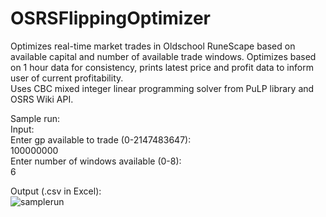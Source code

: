 # OSRSFlippingOptimizer
Optimizes real-time market trades in Oldschool RuneScape based on available capital and number of available trade windows. Optimizes based on 1 hour data for consistency, prints latest price and profit data to inform user of current profitability.  
Uses CBC mixed integer linear programming solver from PuLP library and OSRS Wiki API.
  
Sample run:  
Input:  
Enter gp available to trade (0-2147483647):  
100000000  
Enter number of windows available (0-8):  
6  
  
Output (.csv in Excel):  
![samplerun](https://user-images.githubusercontent.com/47644777/184548756-a98d3da5-becf-46f6-a4b3-e7bee059ec08.PNG)
